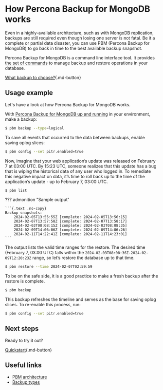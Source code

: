 # How Percona Backup for MongoDB works

Even in a highly-available architecture, such as with MongoDB replication, backups are still required even though losing one server is not fatal. Be it a complete or partial data disaster, you can use PBM (Percona Backup for MongoDB) to go back in time to the best available backup snapshot.

Percona Backup for MongoDB is a command line interface tool. It provides [the set of commands](reference/pbm-commands.md) to manage backup and restore operations in your database.

[What backup to choose?](){.md-button}

## Usage example

Let's have a look at how Percona Backup for MongoDB works.

With [Percona Backup for MongoDB up and running](installation.md) in your environment, make a backup:

```{.bash data-prompt="$"}
$ pbm backup --type=logical
```

To save all events that occurred to the data between backups, enable saving oplog slices:

```{.bash data-prompt="$"}
$ pbm config --set pitr.enabled=true
```

Now, imagine that your web application’s update was released on February 7 at 03:00 UTC. By 15:23 UTC, someone realizes that this update has a bug that is wiping the historical data of any user who logged in. To remediate this negative impact on data, it’s time to roll back up to the time of the application’s update - up to February 7, 03:00 UTC.

```{.bash data-prompt="$"}
$ pbm list
```

??? admonition "Sample output"
    
    ```{.text .no-copy}
    Backup snapshots:
        2024-02-05T13:55:55Z [complete: 2024-02-05T13:56:15]
        2024-02-07T13:57:58Z [complete: 2024-02-07T13:58:17]
        2024-02-03T08:08:15Z [complete: 2024-02-03T08:08:35]
        2024-02-09T14:06:06Z [complete: 2024-02-09T14:06:26]
        2024-02-11T14:22:41Z [complete: 2024-02-11T14:23:01]
    ```

The output lists the valid time ranges for the restore. The desired time (February 7, 03:00 UTC) falls within the `2024-02-03T08:08:36Z-2024-02-09T12:20:23Z` range, so let’s restore the database up to that time.

```{.bash data-prompt="$"}
$ pbm restore --time 2024-02-07T02:59:59
```

To be on the safe side, it is a good practice to make a fresh backup after the restore is complete.

```{.bash data-prompt="$"}
$ pbm backup
```

This backup refreshes the timeline and serves as the base for saving oplog slices. To re-enable this process, run:

```{.bash data-prompt="$"}
$ pbm config --set pitr.enabled=true
```

## Next steps

Ready to try it out? 

[Quickstart](installation.md){.md-button}

## Useful links

* [PBM architecture](details/architecture.md)
* [Backup types](features/backup-types.md)
